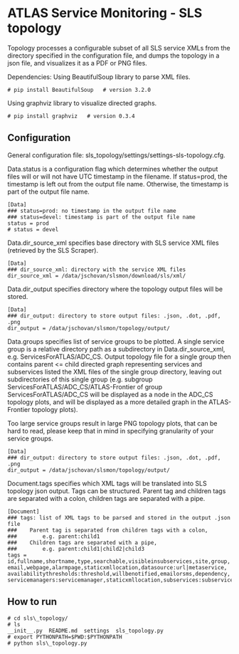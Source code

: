 ATLAS Service Monitoring - SLS topology
=====

Topology processes a configurable subset of all SLS service XMLs from the directory specified in the 
configuration file, and dumps the topology in a json file, and visualizes it as a PDF or PNG files. 

Dependencies: Using BeautifulSoup library to parse XML files.
   ``` 
# pip install BeautifulSoup   # version 3.2.0
  ```
Using graphviz library to visualize directed graphs.
   ``` 
# pip install graphviz   # version 0.3.4
  ```


Configuration
-----
General configuration file: sls\_topology/settings/settings-sls-topology.cfg.

  Data.status is a configuration flag which determines whether the output files 
  will or will not have UTC timestamp in the filename. If status=prod, the 
  timestamp is left out from the output file name. Otherwise, the timestamp is 
  part of the output file name. 
  ```
[Data]
### status=prod: no timestamp in the output file name
### status=devel: timestamp is part of the output file name
status = prod
# status = devel
 
  ```

  Data.dir\_source\_xml specifies base directory with SLS service XML files 
  (retrieved by the SLS Scraper). 
  ```
[Data]
### dir_source_xml: directory with the service XML files
dir_source_xml = /data/jschovan/slsmon/download/sls/xml/
 
  ```

  Data.dir\_output specifies directory where the topology output files will 
  be stored. 
  ```
[Data]
### dir_output: directory to store output files: .json, .dot, .pdf, .png
dir_output = /data/jschovan/slsmon/topology/output/
 
  ```

  Data.groups specifies list of service groups to be plotted. A single service 
  group is a relative directory path as a subdirectory in Data.dir\_source\_xml, 
  e.g. ServicesForATLAS/ADC\_CS. Output topology file for a single group then 
  contains parent <= child directed graph representing services and subservices 
  listed the XML files of the single group directory, leaving out subdirectories
  of this single group (e.g. subgroup ServicesForATLAS/ADC\_CS/ATLAS-Frontier 
  of group ServicesForATLAS/ADC\_CS will be displayed as a node in the ADC\_CS 
  topology plots, and will be displayed as a more detailed graph in the 
  ATLAS-Frontier topology plots). 

  Too large service groups result in large PNG topology plots, that can be hard 
  to read, please keep that in mind in specifying granularity of your 
  service groups. 
  ```
[Data]
### dir_output: directory to store output files: .json, .dot, .pdf, .png
dir_output = /data/jschovan/slsmon/topology/output/
 
  ```

  Document.tags specifies which XML tags will be translated into SLS topology 
  json output. Tags can be structured. Parent tag and children tags are 
  separated with a colon, children tags are separated with a pipe.
  ```
[Document]
### tags: list of XML tags to be parsed and stored in the output .json file
###    Parent tag is separated from children tags with a colon, 
###        e.g. parent:child1
###    Children tags are separated with a pipe,
###        e.g. parent:child1|child2|child3
tags = id,fullname,shortname,type,searchable,visibleinsubservices,site,group,
 email,webpage,alarmpage,staticxmllocation,datasource:url|metaservice,
 availabilitythresholds:threshold,willbenotified,emailorsms,dependency,
 servicemanagers:servicemanager,staticxmllocation,subservices:subservice

  ```


How to run
-----
  ```
# cd sls\_topology/
# ls
__init__.py  README.md  settings  sls_topology.py
# export PYTHONPATH=$PWD:$PYTHONPATH
# python sls\_topology.py
  ```


